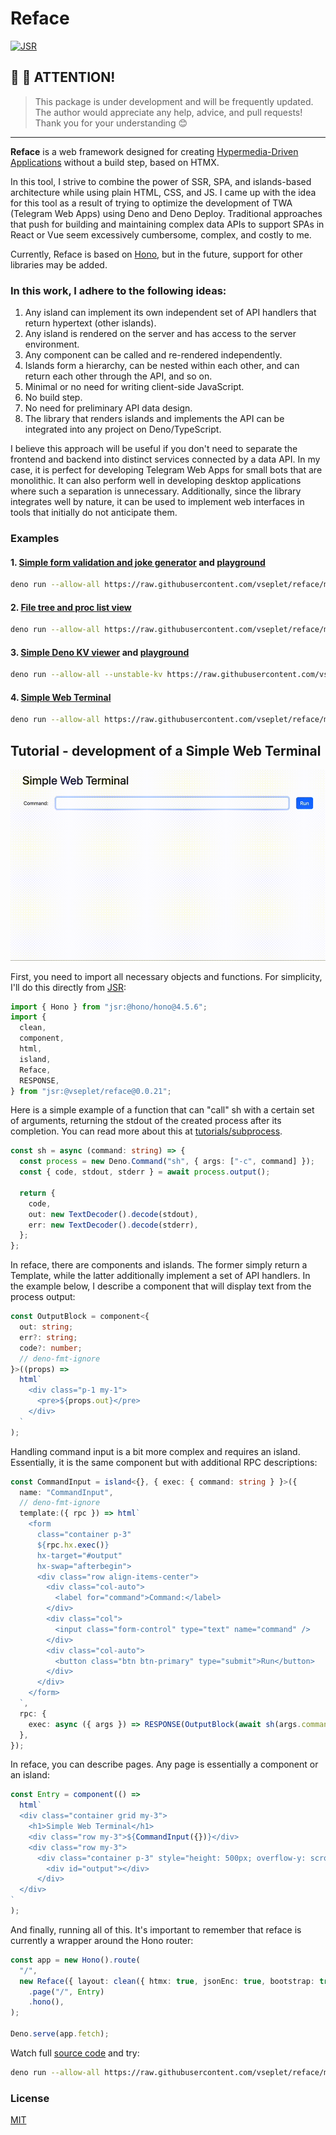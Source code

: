 # Reface

[![JSR](https://jsr.io/badges/@vseplet/reface)](https://jsr.io/@vseplet/reface)

## 👋 👋 ATTENTION!

> This package is under development and will be frequently updated. The author
> would appreciate any help, advice, and pull requests! Thank you for your
> understanding 😊

---

**Reface** is a web framework designed for creating
[Hypermedia-Driven Applications](https://htmx.org/essays/hypermedia-driven-applications/)
without a build step, based on HTMX.

In this tool, I strive to combine the power of SSR, SPA, and islands-based
architecture while using plain HTML, CSS, and JS. I came up with the idea for
this tool as a result of trying to optimize the development of TWA (Telegram Web
Apps) using Deno and Deno Deploy. Traditional approaches that push for building
and maintaining complex data APIs to support SPAs in React or Vue seem
excessively cumbersome, complex, and costly to me.

Currently, Reface is based on [Hono](https://hono.dev/), but in the future,
support for other libraries may be added.

### In this work, I adhere to the following ideas:

1. Any island can implement its own independent set of API handlers that return
   hypertext (other islands).
2. Any island is rendered on the server and has access to the server
   environment.
3. Any component can be called and re-rendered independently.
4. Islands form a hierarchy, can be nested within each other, and can return
   each other through the API, and so on.
5. Minimal or no need for writing client-side JavaScript.
6. No build step.
7. No need for preliminary API data design.
8. The library that renders islands and implements the API can be integrated
   into any project on Deno/TypeScript.

I believe this approach will be useful if you don't need to separate the
frontend and backend into distinct services connected by a data API. In my case,
it is perfect for developing Telegram Web Apps for small bots that are
monolithic. It can also perform well in developing desktop applications where
such a separation is unnecessary. Additionally, since the library integrates
well by nature, it can be used to implement web interfaces in tools that
initially do not anticipate them.

### Examples

#### 1. [Simple form validation and joke generator](./examples/ex1.ts) and [playground](https://dash.deno.com/playground/react-sucks)

```sh
deno run --allow-all https://raw.githubusercontent.com/vseplet/reface/main/examples/ex1.ts
```

#### 2. [File tree and proc list view](./examples/ex2.ts)

```sh
deno run --allow-all https://raw.githubusercontent.com/vseplet/reface/main/examples/ex2.ts
```

#### 3. [Simple Deno KV viewer](./examples/ex3.ts) and [playground](https://dash.deno.com/playground/reface-kv-viewer)

```sh
deno run --allow-all --unstable-kv https://raw.githubusercontent.com/vseplet/reface/main/examples/ex3.ts
```

#### 4. [Simple Web Terminal](./examples/ex4.ts)

```sh
deno run --allow-all https://raw.githubusercontent.com/vseplet/reface/main/examples/ex4.ts
```

## Tutorial - development of a Simple Web Terminal

![img](/ex4.gif)

First, you need to import all necessary objects and functions. For simplicity,
I'll do this directly from [JSR](https://jsr.io/@vseplet/reface):

```ts
import { Hono } from "jsr:@hono/hono@4.5.6";
import {
  clean,
  component,
  html,
  island,
  Reface,
  RESPONSE,
} from "jsr:@vseplet/reface@0.0.21";
```

Here is a simple example of a function that can "call" sh with a certain set of
arguments, returning the stdout of the created process after its completion. You
can read more about this at
[tutorials/subprocess](https://docs.deno.com/runtime/tutorials/subprocess/).

```ts
const sh = async (command: string) => {
  const process = new Deno.Command("sh", { args: ["-c", command] });
  const { code, stdout, stderr } = await process.output();

  return {
    code,
    out: new TextDecoder().decode(stdout),
    err: new TextDecoder().decode(stderr),
  };
};
```

In reface, there are components and islands. The former simply return a
Template, while the latter additionally implement a set of API handlers. In the
example below, I describe a component that will display text from the process
output:

```ts
const OutputBlock = component<{
  out: string;
  err?: string;
  code?: number;
  // deno-fmt-ignore
}>((props) =>
  html`
    <div class="p-1 my-1">
      <pre>${props.out}</pre>
    </div>
  `
);
```

Handling command input is a bit more complex and requires an island.
Essentially, it is the same component but with additional RPC descriptions:

```ts
const CommandInput = island<{}, { exec: { command: string } }>({
  name: "CommandInput",
  // deno-fmt-ignore
  template:({ rpc }) => html`
    <form
      class="container p-3"
      ${rpc.hx.exec()}
      hx-target="#output"
      hx-swap="afterbegin">
      <div class="row align-items-center">
        <div class="col-auto">
          <label for="command">Command:</label>
        </div>
        <div class="col">
          <input class="form-control" type="text" name="command" />
        </div>
        <div class="col-auto">
          <button class="btn btn-primary" type="submit">Run</button>
        </div>
      </div>
    </form>
  `,
  rpc: {
    exec: async ({ args }) => RESPONSE(OutputBlock(await sh(args.command))),
  },
});
```

In reface, you can describe pages. Any page is essentially a component or an
island:

```ts
const Entry = component(() =>
  html`
  <div class="container grid my-3">
    <h1>Simple Web Terminal</h1>
    <div class="row my-3">${CommandInput({})}</div>
    <div class="row my-3">
      <div class="container p-3" style="height: 500px; overflow-y: scroll">
        <div id="output"></div>
      </div>
  </div>
`
);
```

And finally, running all of this. It's important to remember that reface is
currently a wrapper around the Hono router:

```ts
const app = new Hono().route(
  "/",
  new Reface({ layout: clean({ htmx: true, jsonEnc: true, bootstrap: true }) })
    .page("/", Entry)
    .hono(),
);

Deno.serve(app.fetch);
```

Watch full [source code](./examples/ex4.ts) and try:

```sh
deno run --allow-all https://raw.githubusercontent.com/vseplet/reface/main/examples/ex4.ts
```

### License

[MIT](./LICENSE)
